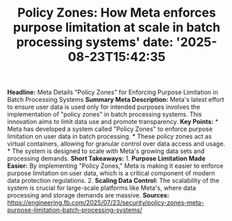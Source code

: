 ﻿---
title: "Policy Zones: How Meta enforces purpose limitation at scale in batch processing systems'
date: '2025-08-23T15:42:35"
category: "Markets"
summary: ""
slug: "policy zones how meta enforces purpose limitation at scale i"
source_urls:
  - "https://engineering.fb.com/2025/07/23/security/policy-zones-meta-purpose-limitation-batch-processing-systems/"
seo:
  title: "Policy Zones: How Meta enforces purpose limitation at scale in batch processing systems | Hash n Hedge'
  description: '"
  keywords: ["news", "markets", "brief"]
---
**Headline:** Meta Details "Policy Zones" for Enforcing Purpose Limitation in Batch Processing Systems  **Summary Meta Description:** Meta's latest effort to ensure user data is used only for intended purposes involves the implementation of "policy zones" in batch processing systems. This innovation aims to limit data use and promote transparency.  **Key Points:**  *   Meta has developed a system called "Policy Zones" to enforce purpose limitation on user data in batch processing. *   These policy zones act as virtual containers, allowing for granular control over data access and usage. *   The system is designed to scale with Meta's growing data sets and processing demands.  **Short Takeaways:**  1.  **Purpose Limitation Made Easier:** By implementing "Policy Zones," Meta is making it easier to enforce purpose limitation on user data, which is a critical component of modern data protection regulations. 2.  **Scaling Data Control:** The scalability of the system is crucial for large-scale platforms like Meta's, where data processing and storage demands are massive.  **Sources:** https://engineering.fb.com/2025/07/23/security/policy-zones-meta-purpose-limitation-batch-processing-systems/ 
